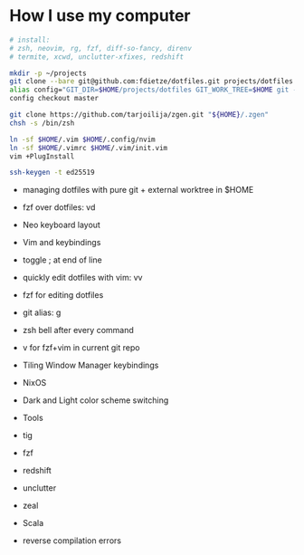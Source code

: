 # How I use my computer

```bash
# install:
# zsh, neovim, rg, fzf, diff-so-fancy, direnv
# termite, xcwd, unclutter-xfixes, redshift

mkdir -p ~/projects
git clone --bare git@github.com:fdietze/dotfiles.git projects/dotfiles
alias config="GIT_DIR=$HOME/projects/dotfiles GIT_WORK_TREE=$HOME git -c status.showUntrackedFiles=no"
config checkout master

git clone https://github.com/tarjoilija/zgen.git "${HOME}/.zgen"
chsh -s /bin/zsh

ln -sf $HOME/.vim $HOME/.config/nvim
ln -sf $HOME/.vimrc $HOME/.vim/init.vim
vim +PlugInstall

ssh-keygen -t ed25519
```

* managing dotfiles with pure git + external worktree in $HOME
* fzf over dotfiles: vd
* Neo keyboard layout
* Vim and keybindings
 * toggle ; at end of line
* quickly edit dotfiles with vim: vv
* fzf for editing dotfiles
* git alias: g
* zsh bell after every command
* v for fzf+vim in current git repo
* Tiling Window Manager keybindings
* NixOS
* Dark and Light color scheme switching
* Tools
 * tig
 * fzf
 * redshift
 * unclutter
 * zeal

* Scala
 * reverse compilation errors
